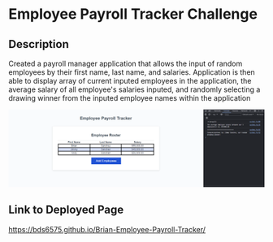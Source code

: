 # Employee Payroll Tracker Challenge
## Description

Created a payroll manager application that allows the input of random employees by their first name, last name, and salaries. Application is then able to display array of current inputed employees in the application, the average salary of all employee's salaries inputed, and randomly selecting a drawing winner from the inputed employee names within the application

![](./assets/images/employeepayrolltracker.png)

## Link to Deployed Page
https://bds6575.github.io/Brian-Employee-Payroll-Tracker/
